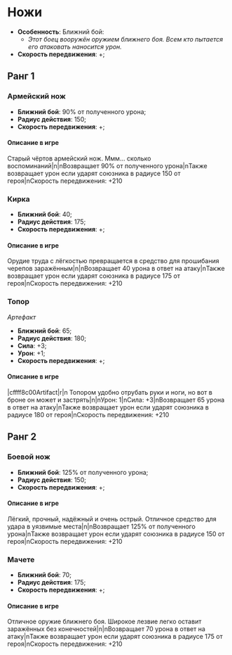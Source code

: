 # Ножи

* **Особенность**: Ближний бой:
   * *Этот боец вооружён оружием ближнего боя. Всем кто пытается его атаковать наносится урон.*
* **Скорость передвижения**: +;

## Ранг 1

### Армейский нож

* **Ближний бой**: 90% от полученного урона;
* **Радиус действия**: 150;
* **Скорость передвижения**: +;

#### Описание в игре
Старый чёртов армейский нож. Ммм... сколько воспоминаний|n|nВозвращает 90% от полученного урона|nТакже возвращает урон если ударят союзника в радиусе 150 от героя|nСкорость передвижения: +210

### Кирка

* **Ближний бой**: 40;
* **Радиус действия**: 175;
* **Скорость передвижения**: +;

#### Описание в игре
Орудие труда с лёгкостью превращается в средство для прошибания черепов заражённым|n|nВозвращает 40 урона в ответ на атаку|nТакже возвращает урон если ударят союзника в радиусе 175 от героя|nСкорость передвижения: +210

### Топор
*Артефакт*

* **Ближний бой**: 65;
* **Радиус действия**: 180;
* **Сила**: +3;
* **Урон**: +1;
* **Скорость передвижения**: +;

#### Описание в игре
|cffff8c00Artifact|r|n Топором удобно отрубать руки и ноги, но вот в броне он может и застрять|n|nУрон: 1|nСила: +3|nВозвращает 65 урона в ответ на атаку|nТакже возвращает урон если ударят союзника в радиусе 180 от героя|nСкорость передвижения: +210

## Ранг 2

### Боевой нож

* **Ближний бой**: 125% от полученного урона;
* **Радиус действия**: 150;
* **Скорость передвижения**: +;

#### Описание в игре
Лёгкий, прочный, надёжный и очень острый. Отличное средство для удара в уязвимые места|n|nВозвращает 125% от полученного урона|nТакже возвращает урон если ударят союзника в радиусе 150 от героя|nСкорость передвижения: +210


### Мачете

* **Ближний бой**: 70;
* **Радиус действия**: 175;
* **Скорость передвижения**: +;

#### Описание в игре
Отличное оружие ближнего боя. Широкое лезвие легко оставит заражённых без конечностей|n|nВозвращает 70 урона в ответ на атаку|nТакже возвращает урон если ударят союзника в радиусе 175 от героя|nСкорость передвижения: +210